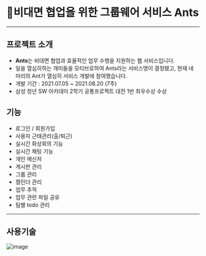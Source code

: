 # 🐜비대면 협업을 위한 그룹웨어 서비스 Ants
---
## 프로젝트 소개
 - **Ants**는 비대면 협업과 효율적인 업무 수행을 지원하는 웹 서비스입니다.
 - 일을 열심히하는 개미들을 모티브로하여 Ants라는 서비스명이 결정됐고, 현재 네 마리의 Ant가 열심히 서비스 개발에 참여했습니다.
 - 개발 기간 : 2021.07.05 ~ 2021.08.20 (7주)
 - 삼성 청년 SW 아카데미 2학기 공통프로젝트 대전 1반 최우수상 수상

## 기능
 - 로그인 / 회원가입
 - 사용자 근태관리(출/퇴근)
 - 실시간 화상회의 기능
 - 실시간 채팅 기능 
 - 개인 메신저
 - 게시판 관리
 - 그룹 관리 
 - 캘린더 관리
 - 업무 추적 
 - 업무 관련 파일 공유
 - 팀별 todo 관리
---
## 사용기술
![image](https://user-images.githubusercontent.com/41180841/127511135-f48e68e5-9ccf-4d23-9cd0-d2f317c9f88b.png)

